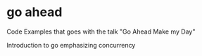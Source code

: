 go ahead
========
Code Examples that goes with the talk "Go Ahead Make my Day"

Introduction to go emphasizing concurrency
